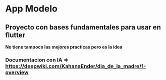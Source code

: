 # App Modelo

## Proyecto con bases fundamentales para usar en flutter

**No tiene tampoco las mejores practicas pero es la idea**
### Documentacion con IA => https://deepwiki.com/KahanaEnder/dia_de_la_madre/1-overview
